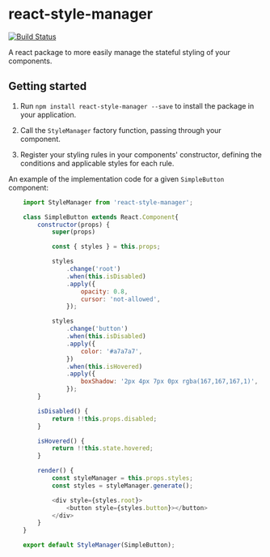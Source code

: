 # react-style-manager

[![Build Status](https://circleci.com/gh/mb3online/react-style-manager.svg?style=shield)](https://circleci.com/gh/mb3online/react-style-manager)

A react package to more easily manage the stateful styling of your components.

## Getting started

1. Run `npm install react-style-manager --save` to install the package in your application.

2. Call the `StyleManager` factory function, passing through your component.

3. Register your styling rules in your components' constructor, defining the conditions and applicable styles for each rule.


An example of the implementation code for a given `SimpleButton` component:

```javascript
    import StyleManager from 'react-style-manager';

    class SimpleButton extends React.Component{
        constructor(props) {
            super(props)

            const { styles } = this.props;

            styles
                .change('root')
                .when(this.isDisabled)
                .apply({
                    opacity: 0.8,
                    cursor: 'not-allowed',
                });

            styles
                .change('button')
                .when(this.isDisabled)
                .apply({
                    color: '#a7a7a7',
                })
                .when(this.isHovered)
                .apply({
                    boxShadow: '2px 4px 7px 0px rgba(167,167,167,1)',
                });
        }

        isDisabled() {
            return !!this.props.disabled;
        }

        isHovered() {
            return !!this.state.hovered;
        }

        render() {
            const styleManager = this.props.styles;
            const styles = styleManager.generate();

            <div style={styles.root}>
                <button style={styles.button}></button>
            </div>
        }
    }

    export default StyleManager(SimpleButton);
```
